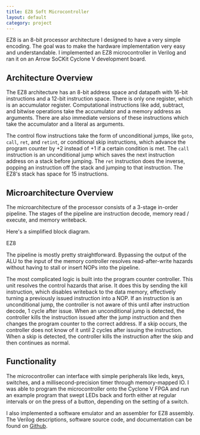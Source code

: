```yaml
---
title: EZ8 Soft Microcontroller
layout: default
category: project
---
```


EZ8 is an 8-bit processor architecture I designed to have a very
simple encoding. The goal was to make the hardware implementation very easy
and understandable. I implemented an EZ8 microcontroller in Verilog and ran it
on an Arrow SoCKit Cyclone V development board. 

## Architecture Overview

The EZ8 architecture has an 8-bit address space and datapath with 16-bit
instructions and a 12-bit instruction space. There is only one register,
which is an accumulator register. Computational instructions like add,
subtract, and bitwise operations take the accumulator and a memory address
as arguments. There are also immediate versions of these instructions which
take the accumulator and a literal as arguments.

The control flow instructions take the form of unconditional jumps,
like `goto`, `call`, `ret`, and `retint`, or conditional skip instructions,
which advance the program counter by +2 instead of +1 if a certain condition
is met. The `call` instruction is an unconditional jump which saves the
next instruction address on a stack before jumping. The `ret` instruction does
the inverse, popping an instruction off the stack and jumping to that
instruction. The EZ8's stack has space for 15 instructions.

## Microarchitecture Overview

The microarchitecture of the processor consists of a 3-stage in-order pipeline.
The stages of the pipeline are instruction decode, memory read / execute, and
memory writeback.

Here's a simplified block diagram.

<object type="image/svg+xml" data="/svg/ez8-pipeline.svg">EZ8</object>

The pipeline is mostly pretty straightforward. Bypassing the output of the
ALU to the input of the memory controller resolves read-after-write hazards
without having to stall or insert NOPs into the pipeline.

The most complicated logic is built into the program counter controller.
This unit resolves the control hazards that arise. It does this by sending
the kill instruction, which disables writeback to the data memory, effectively
turning a previously issued instruction into a NOP. If an instruction is an
unconditional jump, the controller is not aware of this until after instruction
decode, 1 cycle after issue. When an unconditional jump is detected, the
controller kills the instruction issued after the jump instruction and then
changes the program counter to the correct address. If a skip occurs, the
controller does not know of it until 2 cycles after issuing the instruction.
When a skip is detected, the controller kills the instruction after the skip
and then continues as normal.

## Functionality

The microcontroller can interface with simple peripherals like leds, keys,
switches, and a millisecond-precision timer through memory-mapped IO.
I was able to program the microcontroller onto the Cyclone V FPGA and run
an example program that swept LEDs back and forth either at regular intervals
or on the press of a button, depending on the setting of a switch.

I also implemented a software emulator and an assembler for EZ8 assembly.
The Verilog descriptions, software source code, and documentation can be found
on [Github](https://github.com/zhemao/ez8).
